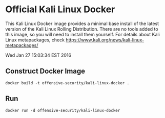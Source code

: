 # Official Kali Linux Docker
This Kali Linux Docker image provides a minimal base install of the latest version of the Kali Linux Rolling Distribution.
There are no tools added to this image, so you will need to install them yourself. 
For details about Kali Linux metapackages, check https://www.kali.org/news/kali-linux-metapackages/

Wed Jan 27 15:03:34 EST 2016


## Construct Docker Image

```
docker build -t offensive-security/kali-linux-docker .
```

## Run 

```
docker run -d offensive-security/kali-linux-docker
```

